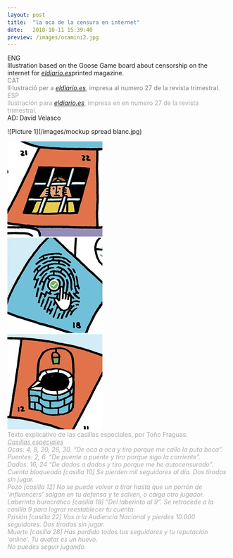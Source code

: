```yaml
---
layout: post
title:  "la oca de la censura en internet"
date:   2018-10-11 15:39:40
preview: /images/ocamini2.jpg
---
```

<div class="row">

  <div class="column">
  ENG<br>
  Illustration based on the Goose Game board about censorship on the internet for <a href="https://www.eldiario.es/cuadernos/"><i>eldiario.es</i></a>printed magazine.

  <div class="column">
  <font color="#808080">CAT<br>
  Il·lustració per a <a href="https://www.eldiario.es/cuadernos/"><i>eldiario.es</i></a>, impresa  al numero 27 de la revista trimestral.</font>
</div>

  <div class="column">
  <font color="#A9A9A9">ESP<br>
  Ilustración para <a href="https://www.eldiario.es/cuadernos/"><i>eldiario.es</i></a>, impresa en en numero 27 de la revista trimestral.
  </font>
  </div>

 </div>
 AD: David Velasco

![Picture 1](/images/mockup spread blanc.jpg)

<div class="row">

  <div class="column">
  <img src="/images/ocadetall1.jpg" alt="drawing">
  </div>

  <div class="column">
  <img src="/images/ocadetall2.jpg" alt="drawing">
  </div>

  <div class="column">
  <img src="/images/ocadetall3.jpg" alt="drawing">
  </div>

 </div>

 <font color="#A9A9A9">
 Texto explicativo de las casillas especiales, por Toño Fraguas:<br>
 <i><u>Casillas especiales</u><br>
Ocas: 4, 8, 20, 26, 30. “De oca a oca y tiro porque me callo la puta boca”.<br>
Puentes: 2, 6. “De puente a puente y tiro porque sigo la corriente”.<br>
Dados: 16, 24 “De dados a dados y tiro porque me he autocensurado”.<br>
Cuenta bloqueada [casilla 10] Se pierden mil seguidores al día. Dos
tiradas sin jugar.<br>
Pozo [casilla 12] No se puede volver a tirar hasta que un porrón de
‘influencers’ salgan en tu defensa y te salven, o caiga otro jugador.<br>
Laberinto burocrático [casilla 18] “Del laberinto al 9”. Se retrocede
a la casilla 9 para lograr reestablecer tu cuenta.<br>
Prisión [casilla 22] Vas a la Audiencia Nacional y pierdes 10.000
seguidores. Dos tiradas sin jugar.<br>
Muerte [casilla 28] Has perdido todos tus seguidores
y tu reputación ‘online’. Tu avatar es un huevo.<br>
No puedes seguir jugando.</i><br>
 </font>

